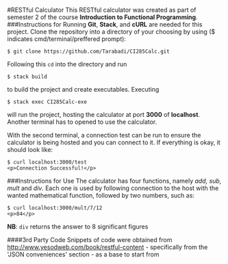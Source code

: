 #RESTful Calculator
This RESTful calculator was created as part of semester 2 of the course **Introduction to Functional Programming**.
###Instructions for Running
**Git**, **Stack**, and **cURL** are needed for this project.
Clone the repository into a directory of your choosing by using ($ indicates cmd/terminal/preffered prompt):
```
$ git clone https://github.com/Tarabadi/CI285Calc.git
```
Following this `cd` into the directory and run
```
$ stack build
```
to build the project and create executables. Executing 
```
$ stack exec CI285Calc-exe
```
will run the project, hosting the calculator at port **3000** of **localhost**. Another terminal has to opened to use the calculator.

With the second terminal, a connection test can be run to ensure the calculator is being hosted and you can connect to it. If everything is okay, it should look like:
```
$ curl localhost:3000/test
<p>Connection Successful!</p>
```
###Instructions for Use
The calculator has four functions, namely *add, sub, mult* and *div*. Each one is used by following connection to the host with the wanted mathematical function, followed by two numbers, such as:
```
$ curl localhost:3000/mult/7/12
<p>84</p>
```
**NB**: `div` returns the answer to 8 significant figures

####3rd Party Code
Snippets of code were obtained from http://www.yesodweb.com/book/restful-content - specifically from the 'JSON conveniences' section - as a base to start from
